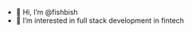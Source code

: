 - 👋 Hi, I’m @fishbish
- 👀 I’m interested in full stack development in fintech

<!---
fishbish/fishbish is a ✨ special ✨ repository because its `README.md` (this file) appears on your GitHub profile.
You can click the Preview link to take a look at your changes.
--->
